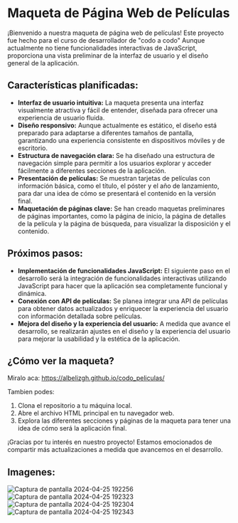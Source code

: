 # Maqueta de Página Web de Películas

¡Bienvenido a nuestra maqueta de página web de películas! Este proyecto fue hecho para el curso de desarrollador de "codo a codo"
Aunque actualmente no tiene funcionalidades interactivas de JavaScript, proporciona una vista preliminar de la interfaz de usuario y el diseño general de la aplicación.

## Características planificadas:

- **Interfaz de usuario intuitiva:** La maqueta presenta una interfaz visualmente atractiva y fácil de entender, diseñada para ofrecer una experiencia de usuario fluida.
- **Diseño responsivo:** Aunque actualmente es estático, el diseño está preparado para adaptarse a diferentes tamaños de pantalla, garantizando una experiencia consistente en dispositivos móviles y de escritorio.
- **Estructura de navegación clara:** Se ha diseñado una estructura de navegación simple para permitir a los usuarios explorar y acceder fácilmente a diferentes secciones de la aplicación.
- **Presentación de películas:** Se muestran tarjetas de películas con información básica, como el título, el póster y el año de lanzamiento, para dar una idea de cómo se presentará el contenido en la versión final.
- **Maquetación de páginas clave:** Se han creado maquetas preliminares de páginas importantes, como la página de inicio, la página de detalles de la película y la página de búsqueda, para visualizar la disposición y el contenido.

## Próximos pasos:

- **Implementación de funcionalidades JavaScript:** El siguiente paso en el desarrollo será la integración de funcionalidades interactivas utilizando JavaScript para hacer que la aplicación sea completamente funcional y dinámica.
- **Conexión con API de películas:** Se planea integrar una API de películas para obtener datos actualizados y enriquecer la experiencia del usuario con información detallada sobre películas.
- **Mejora del diseño y la experiencia del usuario:** A medida que avance el desarrollo, se realizarán ajustes en el diseño y la experiencia del usuario para mejorar la usabilidad y la estética de la aplicación.


## ¿Cómo ver la maqueta?
Miralo aca:
https://albelizgh.github.io/codo_peliculas/

Tambien podes:

1. Clona el repositorio a tu máquina local.
2. Abre el archivo HTML principal en tu navegador web.
3. Explora las diferentes secciones y páginas de la maqueta para tener una idea de cómo será la aplicación final.

¡Gracias por tu interés en nuestro proyecto! Estamos emocionados de compartir más actualizaciones a medida que avancemos en el desarrollo.

## Imagenes:

![Captura de pantalla 2024-04-25 192256](https://github.com/albelizGH/codo_peliculas/assets/129092769/bfc40e65-03db-40bb-a1a0-99229bc62ec0)
![Captura de pantalla 2024-04-25 192323](https://github.com/albelizGH/codo_peliculas/assets/129092769/33d12f5a-111d-4201-8a40-103f602d223e)
![Captura de pantalla 2024-04-25 192304](https://github.com/albelizGH/codo_peliculas/assets/129092769/0baaeb88-84aa-42d8-8abd-e011fde1d990)
![Captura de pantalla 2024-04-25 192343](https://github.com/albelizGH/codo_peliculas/assets/129092769/eda412ed-450c-4aa0-abe1-69836cc39c4f)
